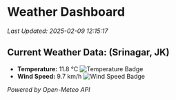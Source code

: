 
# Weather Dashboard

_Last Updated: 2025-02-09 12:15:17_

## Current Weather Data: (Srinagar, JK)
- **Temperature:** 11.8 °C ![Temperature Badge](https://img.shields.io/badge/Temperature-Low%20Temp-blue)
- **Wind Speed:** 9.7 km/h ![Wind Speed Badge](https://img.shields.io/badge/Wind%20Speed-Light%20Wind-blue)

*Powered by Open-Meteo API*

